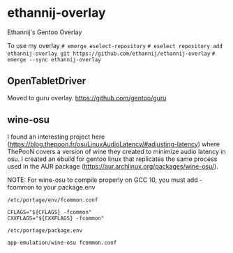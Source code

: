 # ethannij-overlay
Ethannij's Gentoo Overlay

To use my overlay `# emerge eselect-repository`
`# eselect repository add ethannij-overlay git https://github.com/ethannij/ethannij-overlay`
`# emerge --sync ethannij-overlay`

## OpenTabletDriver

Moved to guru overlay.
https://github.com/gentoo/guru

## wine-osu
I found an interesting project here (https://blog.thepoon.fr/osuLinuxAudioLatency/#adjusting-latency) where ThePooN covers a version of wine they created to minimize audio latency in osu.
I created an ebuild for gentoo linux that replicates the same process used in the AUR package (https://aur.archlinux.org/packages/wine-osu/).

NOTE: For wine-osu to compile properly on GCC 10, you must add -fcommon to your package.env

`/etc/portage/env/fcommon.conf`
```
CFLAGS="${CFLAGS} -fcommon"
CXXFLAGS="${CXXFLAGS} -fcommon"
```

`/etc/portage/package.env`
```
app-emulation/wine-osu fcommon.conf
```
